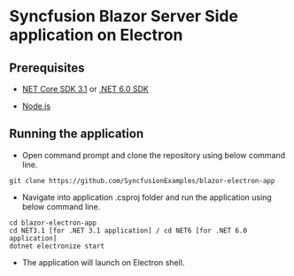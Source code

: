 # Syncfusion Blazor Server Side application on Electron


## Prerequisites

* [NET Core SDK 3.1](https://dotnet.microsoft.com/download/dotnet-core/3.1) or [.NET 6.0 SDK](https://dotnet.microsoft.com/en-us/download/dotnet/6.0)

* [Node.js](https://nodejs.org/en/)

## Running the application

* Open command prompt and clone the repository using below command line.

```
git clone https://github.com/SyncfusionExamples/blazor-electron-app
```

* Navigate into application .csproj folder and run the application using below command line.

```
cd blazor-electron-app
cd NET3.1 [for .NET 3.1 application] / cd NET6 [for .NET 6.0 application]
dotnet electronize start
```

* The application will launch on Electron shell.
